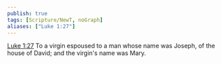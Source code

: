 ```yaml
---
publish: true
tags: [Scripture/NewT, noGraph]
aliases: ["Luke 1:27"]
---
```

[Luke 1:27](https://churchofjesuschrist.org/study/scriptures/nt/luke/1?lang=eng&id=p27#p27) To a virgin espoused to a man whose name was Joseph, of the house of David; and the virgin's name was Mary.
